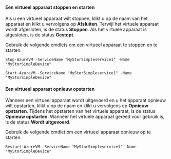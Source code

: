 #### Een virtueel apparaat stoppen en starten
Als u een virtueel apparaat wilt stoppen, klikt u op de naam van het apparaat en klikt u vervolgens op **Afsluiten**. Terwijl het virtuele apparaat wordt afgesloten, is de status **Stoppen**. Als het virtuele apparaat is afgesloten, is de status **Gestopt**.

Gebruik de volgende cmdlets om een virtueel apparaat te stoppen en te starten.

`Stop-AzureVM -ServiceName "MyStorSimpleservice1" -Name "MyStorSimpleDevice"`


`Start-AzureVM -ServiceName "MyStorSimpleservice1" -Name "MyStorSimpleDevice"`
    
#### Een virtueel apparaat opnieuw opstarten

Wanneer een virtueel apparaat wordt uitgevoerd en u het apparaat opnieuw wilt opstarten, klikt u op de naam en klikt u vervolgens op **Opnieuw opstarten**. Tijdens het opstarten van het virtuele apparaat, is de status **Opnieuw opstarten**. Wanneer het virtuele apparaat gereed voor gebruik is, is de status **Wordt uitgevoerd**.

Gebruik de volgende cmdlet om een virtueel apparaat opnieuw op te starten.

`Restart-AzureVM -ServiceName "MyStorSimpleservice1" -Name "MyStorSimpleDevice"`






<!--HONumber=Sep16_HO3-->


